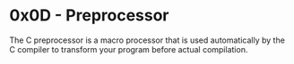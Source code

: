 # 0x0D - Preprocessor

The C preprocessor is a macro processor that is used automatically by the C compiler to transform your program before actual compilation.